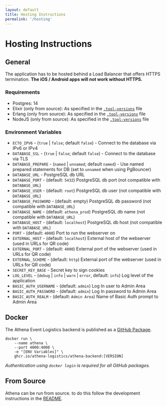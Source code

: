 ```yaml
---
layout: default
title: Hosting Instructions
permalink: '/hosting'
---
```


# Hosting Instructions

## General

The application has to be hosted behind a Load Balancer that offers HTTPS termination. **The iOS / Android apps will not work without HTTPS.**

### Requirements

* Postgres: 14
* Elixir (only from source): As specified in the [`.tool-versions`](https://github.com/athena-logistics/athena-backend/blob/main/.tool-versions) file
* Erlang (only from source): As specified in the [`.tool-versions`](https://github.com/athena-logistics/athena-backend/blob/main/.tool-versions) file
* NodeJS (only from source): As specified in the [`.tool-versions`](https://github.com/athena-logistics/athena-backend/blob/main/.tool-versions) file

### Environment Variables

* `ECTO_IPV6` - (`true` \| `false`; default `false`) - Connect to the database via IPv6 or IPv4
* `DATABASE_SSL` - (`true` \| `false`; default `false`) - Connect to the database via TLS
* `DATABASE_PREPARE` - (`named` \| `unnamed`; default `named`) - Use named prepared statements for DB (set to `unnamed` when using PgBouncer)
* `DATABASE_URL` - PostgreSQL db URL
* `DATABASE_PORT` - (default: `5432`) PostgreSQL db port (not compatible with `DATABASE_URL`)
* `DATABASE_USER` - (default: `root`) PostgreSQL db user (not compatible with `DATABASE_URL`)
* `DATABASE_PASSWORD` - (default: empty) PostgreSQL db password (not compatible with `DATABASE_URL`)
* `DATABASE_NAME` - (default: `athena_prod`) PostgreSQL db name (not compatible with `DATABASE_URL`)
* `DATABASE_HOST` - (default: `localhost`) PostgreSQL db host (not compatible with `DATABASE_URL`)
* `PORT` - (default: `4000`) Port to run the webserver on
* `EXTERNAL_HOST` - (default: `localhost`) External host of the webserver (used in URLs for QR code)
* `EXTERNAL_PORT` - (default: `4000`) External port of the webserver (used in URLs for QR code)
* `EXTERNAL_SCHEME` - (default: `http`) External port of the webserver (used in URLs for QR code)
* `SECRET_KEY_BASE` - Secret key to sign cookies
* `LOG_LEVEL` - (`debug` \| `info` \| `warn` \| `error`, default: `info`) Log level of the application
* `BASIC_AUTH_USERNAME` - (default: `admin`) Log In user to Admin Area
* `BASIC_AUTH_PASSWORD` - (default: `admin`) Log In password to Admin Area
* `BASIC_AUTH_REALM` - (default: `Admin Area`) Name of Basic Auth prompt to Admin Area

## Docker

The Athena Event Logistics backend is published as a [GitHub Package](https://github.com/athena-logistics/athena-backend/pkgs/container/athena-backend).

```console
docker run \
    --name athena \
    --port 4000:4000 \
    -e "[ENV Variables]" \
    ghcr.io/athena-logistics/athena-backend:[VERSION]
```

*Authentication using `docker login` is required for all GitHub packages.*

## From Source

Athena can be run from source. to do this follow the development instructions in the [README](https://github.com/athena-logistics/athena-backend/blob/main/README.md#development).